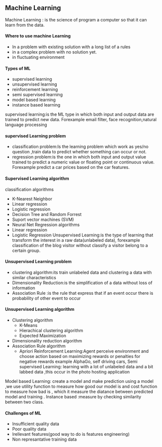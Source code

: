 

## Machine Learning 
Machine Learning : is the science of program a computer so that it can learn from the data.
#### Where to use machine Learning
- In a problem with existing solution with a long list of a rules
- in a complex problem with no solution yet.
- in fluctuating environment 

#### Types of ML
- supervised learning
- unsupervised learning
- reinforcement learning
- semi supervised learning
- model based learning
- instance based learning

supervised learning:is the  ML type in which both input and output data are trained to predict new data. Forexample  email filter, face recognition,natural language processing 
#### supervised Learning problem
- classification problem:Is the learning problem which work as yes/no question ,train data to predict whether something can occur or not.
- regression problem:is the one in which both input and output value trained to predict a numeric value or floating point or continuous value. Forexample predict a car prices based on the car features.
#### Supervised Learning algorithm 
  classification  algorithms
   - K-Nearest Neighbor 
   - Linear regression
   - Logistic regression
   - Decision Tree and Random Forrest 
   - Suport vector machines (SVM)
   - Neural Net
  Regression algorithms
  - Linear regression
  - Logistic  Regression
 Unsupervised Learning:is the type of learning that transform the interest in a raw data(unlabeled data), forexample classification of the blog visitor without classify a visitor belong to a certain group.
#### Unsupervised Learning problem
 - clustering algorithm:its train unlabeled data and clustering a data with similar characteristics 
 - Dimensionality Reduction:is the simplification of a data without loss of information 
 - Association Rule :is the rule that express that if an event occur there is probability of other 
   event to occur 
#### Unsupervised Learning algorithm
 - Clustering algorithm
   - K-Means 
   - Hierachical clustering algorithm
   - Expected Maximization 
 - Dimensionality reduction  algorithm
 - Association Rule algorithm 
   - Apriori
Reinforcement Learning:Agent perceive environment and choose action based on maximizing rewards or penalties for negative rewards example AlphaGo, self driving cars,
Semi supervised Learning: learning with a lot of unlabeled data and a bit labbed data ,this occur in the  photo hosting application 

Model based Learning: create a model and make prediction using a model ,we use utility function to measure how good our model is and cost function to measure how bad is , which it measure the diatance between predicted model and training .
Instance based :measure by checking similarity between two class.

#### Challenges of ML
- Insufficient quality data 
- Poor quality data
- Irellevant features(good way to do is features engineering)
- Non represantative training data
 
